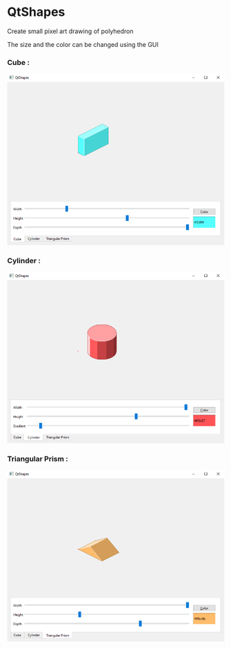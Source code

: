 # QtShapes

Create small pixel art drawing of polyhedron

The size and the color can be changed using the GUI

<h3>Cube :</h3>

![Cube](screenshots/cube.png?raw=true "Cube")

<h3>Cylinder :</h3>

![Cylinder](screenshots/cylinder.png?raw=true "Cylinder")

<h3>Triangular Prism :</h3>

![Triangular Prism](screenshots/triangular_prism.png?raw=true "Triangular Prism")
